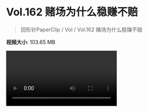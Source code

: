 # Vol.162 赌场为什么稳赚不赔

> 回形针PaperClip / Vol / Vol.162 赌场为什么稳赚不赔

**视频大小**: 103.65 MB

<div class="video"><video src="https://file.hsyhx.top/archive/PaperClip/Vol/162.mp4" controls preload>🤔 您的浏览器不支持 video 标签</video></div>
